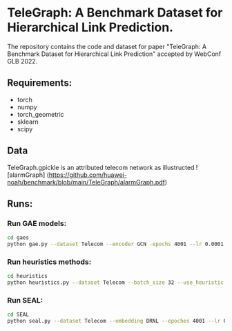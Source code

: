 # TeleGraph: A Benchmark Dataset for Hierarchical Link Prediction.
The repository contains the code and dataset for paper "TeleGraph: A Benchmark Dataset for Hierarchical Link Prediction" accepted by WebConf GLB 2022.

## Requirements:
* torch
* numpy
* torch_geometric
* sklearn
* scipy

## Data

 TeleGraph.gpickle is an attributed telecom network as illustructed 
 ![alarmGraph] 
 (https://github.com/huawei-noah/benchmark/blob/main/TeleGraph/alarmGraph.pdf)


## Runs:
 ### Run GAE models:
 ```bash
 cd gaes
 python gae.py --dataset Telecom --encoder GCN -epochs 4001 --lr 0.0001 --val_ratio 0.05 --test_ratio 0.10 --patience 200
 ```

### Run heuristics methods:
```bash
cd heuristics
python heuristics.py --dataset Telecom --batch_size 32 --use_heuristic CN
```


### Run SEAL:
```bash
cd SEAL
python seal.py --dataset Telecom --embedding DRNL --epoches 4001 --lr 0.0001 --weight_deccay 5e-4 --val_ratio 0.05 --test_ratio 0.10 --batch_size 32 --patience 20
```
